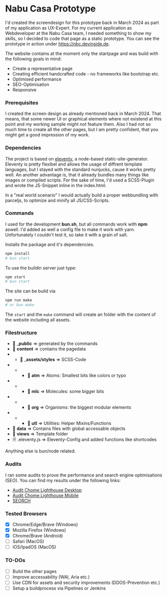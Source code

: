 # Nabu Casa Prototype
I'd created the screendesign for this prototype back in March 2024 as part of my application as UX-Expert. For my current application as Webdeveloper at the Nabu Casa team, I needed something to show my skills, so I decided to code that page as a static prototype. You can see the prototype in action under https://nbc.devinside.de.

The website contains at the moment only the startpage and was build with the following goals in mind:
- Create a representative page
- Creating efficient handcrafted code - no frameworks like bootstrap etc.
- Optimised performance
- SEO-Optimisation
- Responsive


### Prerequisites
I created the screen design as already mentioned back in March 2024. That means, that some newer UI or graphical elements where not existend at this point and my working sample might not feature them. Also I had not so much time to create all the other pages, but I am pretty confident, that you might get a good impression of my work.

### Dependencies
The project is based on [eleventy](https://www.11ty.dev/), a node-based static-site-generator. Eleventy is pretty flexibel and allows the usage of diffrent template languages, but I stayed with the standard nunjucks, cause it works pretty well. An another advantage is, that it already bundles many things like images or compiled scripts. For the sake of time, I'd used a SCSS-Plugin and wrote the JS-Snippet inline in the index.html. 

In a "real world scenario" I would actually build a proper webbundling with parceljs, to optimize and minify all JS/CSS-Scripts.

### Commands
I used for the development __bun.sh__, but all commands work with __npm__ aswell. I'd added as well a config file to make it work with yarn. Unfortunately I couldn't test it, so take it with a grain of salt.

Installs the package and it's dependencies.
```bash
npm install
# bun start
```

To use the buildin server just type:
```bash
npm start
# bun start
```

The site can be build via
```bash
npm run make
# or bun make
```

The `start` and the `make` command will create an folder with the content of the website including all assets.

### Filestructure
- 📁 ___public__ => generated by the commands
- 📁 __content__ => contains the pagedata
-   -   📁 ___assets/styles__ => SCSS-Code
-   -   - 📁 __atm__ => Atoms: Smallest bits like colors or typo
-   -   - 📁 __mlc__ => Molecules: some bigger bits
-   -   - 📁 __org__ => Organisms: the biggest modular elements
-   -   - 📁 __utl__ => Utilities: Helper Mixins/Functions
- 📁 __data__ => Contains files with global accessable objects
- 📁 __views__ => Template folder
- 🗎 .eleventy.js => Eleventy-Config and added functions like shortcodes

Anything else is bun/node related.

### Audits
I ran some audits to prove the performance and search engine optimisations (SEO). You can find my results under the following links:
- [Audit Chome Lighthouse Desktop](https://nbc.devinside.de/audits/lighthouse_audits_Desktop.pdf)
- [Audit Chome Lighthouse Mobile](https://nbc.devinside.de/audits/lighthouse_audits_Mobile.pdf)
- [SEORCH](https://nbc.devinside.de/audits/seorch.net-2024-08-01-02-31-83.pdf)


### Tested Browsers
- [x] Chrome/Edge/Brave (Windows)
- [x] Mozilla Firefox (Windows)
- [x] Chrome/Brave (Android)
- [ ] Safari (MacOS)
- [ ] IOS/IpadOS (MacOS)

### TO-DOs
- [ ] Build the other pages
- [ ] Improve accessability (WAI, Aria etc.)
- [ ] Use CDN for assets and security improvements (DDOS-Prevention etc.)
- [ ] Setup a buildprocess via Pipelines or Jenkins